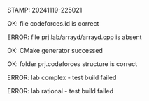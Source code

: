 STAMP: 20241119-225021
OK: file codeforces.id is correct
ERROR: file prj.lab/arrayd/arrayd.cpp is absent
OK: CMake generator successed
OK: folder prj.codeforces structure is correct
ERROR: lab complex - test build failed
ERROR: lab rational - test build failed
